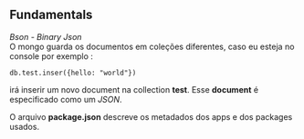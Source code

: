 ## Fundamentals

_Bson - Binary Json_  
O mongo guarda os documentos em coleções diferentes, caso eu esteja no console por exemplo :  

``` 
db.test.inser({hello: "world"}) 
```  
irá inserir um novo document na collection **test**. Esse **document** é especificado como um _JSON_.  

O arquivo **package.json** descreve os metadados dos apps e dos packages usados.